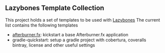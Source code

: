 Lazybones Template Collection
-----------------------------

This project holds a set of templates to be used with [Lazybones][]
The current list contains the following templates

 * [afterburner.fx][]: kickstart a base Afterburner.fx application
 * gradle-quickstart: setup a gradle project with cobertura, coveralls
   bintray, license and other useful settings

[Lazybones]: http://github.com/pledbrook/lazybones
[afterburner.fx]: http://afterburner.adam-bien.com
